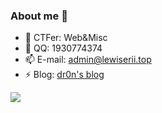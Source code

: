 ### About me 👋

- 🔭 CTFer: Web&Misc
- 💬 QQ: 1930774374
- 📫 E-mail: admin@lewiserii.top
- ⚡ Blog: <a href="https://www.dr0n.top/" target="_blank">dr0n's blog</a>

![](https://github-readme-stats.vercel.app/api?username=dr0n1&theme=tokyonight)
